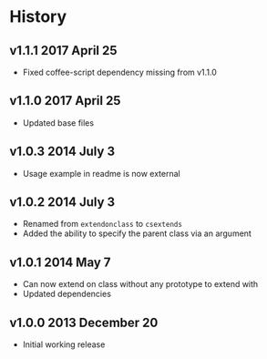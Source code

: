 # History

## v1.1.1 2017 April 25
- Fixed coffee-script dependency missing from v1.1.0

## v1.1.0 2017 April 25
- Updated base files

## v1.0.3 2014 July 3
- Usage example in readme is now external

## v1.0.2 2014 July 3
- Renamed from `extendonclass` to `csextends`
- Added the ability to specify the parent class via an argument

## v1.0.1 2014 May 7
- Can now extend on class without any prototype to extend with
- Updated dependencies

## v1.0.0 2013 December 20
- Initial working release
